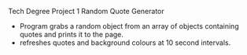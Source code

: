 Tech Degree Project 1
Random Quote Generator

- Program grabs a random object from an array of objects containing quotes and prints it to the page.
- refreshes quotes and background colours at 10 second intervals.
